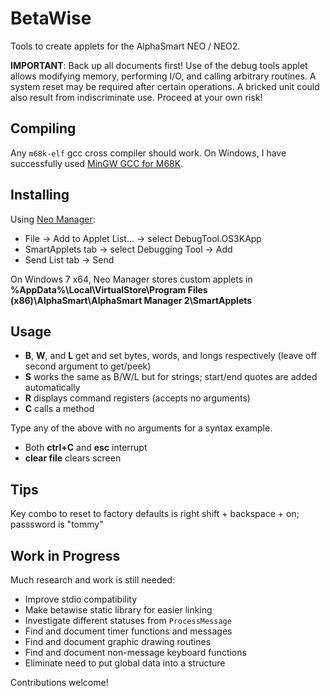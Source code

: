 BetaWise
========
Tools to create applets for the AlphaSmart NEO / NEO2.

**IMPORTANT**: Back up all documents first! Use of the debug tools applet
allows modifying memory, performing I/O, and calling arbitrary routines. A
system reset may be required after certain operations. A bricked unit could
also result from indiscriminate use. Proceed at your own risk!

Compiling
---------
Any `m68k-elf` gcc cross compiler should work. On Windows, I have successfully
used [MinGW GCC for M68K](https://sourceforge.net/projects/mingw-gcc-68k-elf/).

Installing
----------
Using [Neo Manager](https://support.renaissance.com/techkb/techkb/13002475e.asp):
* File → Add to Applet List... → select DebugTool.OS3KApp
* SmartApplets tab → select Debugging Tool → Add
* Send List tab → Send

On Windows 7 x64, Neo Manager stores custom applets in **%AppData%\Local\VirtualStore\Program Files (x86)\AlphaSmart\AlphaSmart Manager 2\SmartApplets**

Usage
-----
* **B**, **W**, and **L** get and set bytes, words, and longs respectively (leave off second argument to get/peek)
* **S** works the same as B/W/L but for strings; start/end quotes are added automatically
* **R** displays command registers (accepts no arguments)
* **C** calls a method

Type any of the above with no arguments for a syntax example.

* Both **ctrl+C** and **esc** interrupt
* **clear file** clears screen

Tips
----
Key combo to reset to factory defaults is right shift + backspace + on; passsword is "tommy"

Work in Progress
----------------
Much research and work is still needed:
* Improve stdio compatibility
* Make betawise static library for easier linking
* Investigate different statuses from `ProcessMessage`
* Find and document timer functions and messages
* Find and document graphic drawing routines
* Find and document non-message keyboard functions
* Eliminate need to put global data into a structure

Contributions welcome!
